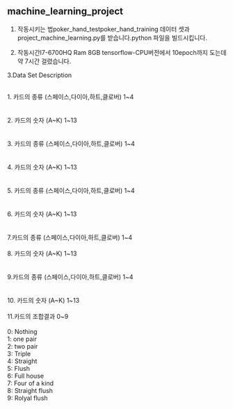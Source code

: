 ## machine_learning_project

1. 작동시키는 법poker_hand_testpoker_hand_training
데이터 셋과 project_machine_learning.py를 받습니다.python 파일을 빌드시킵니다.

2. 작동시간I7-6700HQ
Ram 8GB
tensorflow-CPU버전에서
10epoch까지 도는데 약 7시간 걸렸습니다.

3.Data Set Description
  
<br>1. 카드의 종류 (스페이스,다이아,하트,클로버) 1~4</br>  
<br>2. 카드의 숫자 (A~K) 1~13</br>  
<br>3. 카드의 종류 (스페이스,다이아,하트,클로버) 1~4</br>  
<br>4. 카드의 숫자 (A~K) 1~13</br>  
<br>5. 카드의 종류 (스페이스,다이아,하트,클로버) 1~4</br>  
<br>6. 카드의 숫자 (A~K) 1~13</br>  
<br>7.카드의 종류 (스페이스,다이아,하트,클로버) 1~4</br>
<br>8. 카드의 숫자 (A~K) 1~13</br>  
<br>9.카드의 종류 (스페이스,다이아,하트,클로버) 1~4</br>  
<br>10. 카드의 숫자 (A~K) 1~13</br> 
<br>11.카드의 조합결과 0~9</br>  
0: Nothing  
1: one pair  
2: two pair  
3: Triple  
4: Straight    
5: Flush  
6: Full house  
7: Four of a kind  
8: Straight flush  
9: Rolyal flush  

